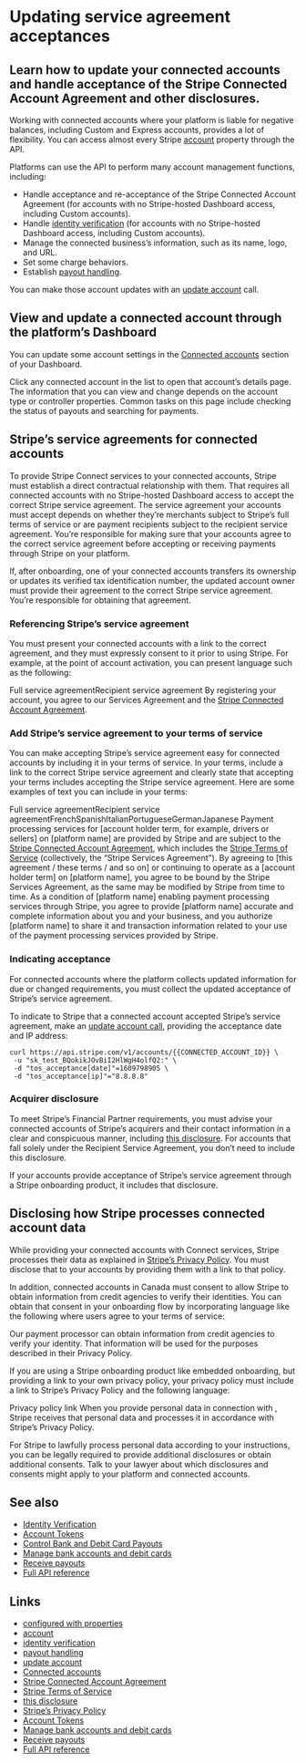 # Updating service agreement acceptances

## Learn how to update your connected accounts and handle acceptance of the Stripe Connected Account Agreement and other disclosures.

Working with connected accounts where your platform is liable for negative
balances, including Custom and Express accounts, provides a lot of flexibility.
You can access almost every Stripe
[account](https://docs.stripe.com/api/accounts) property through the API.

Platforms can use the API to perform many account management functions,
including:

- Handle acceptance and re-acceptance of the Stripe Connected Account Agreement
(for accounts with no Stripe-hosted Dashboard access, including Custom
accounts).
- Handle [identity
verification](https://docs.stripe.com/connect/identity-verification) (for
accounts with no Stripe-hosted Dashboard access, including Custom accounts).
- Manage the connected business’s information, such as its name, logo, and URL.
- Set some charge behaviors.
- Establish [payout
handling](https://docs.stripe.com/connect/payouts-connected-accounts).

You can make those account updates with an [update
account](https://docs.stripe.com/api/accounts/update) call.

## View and update a connected account through the platform’s Dashboard

You can update some account settings in the [Connected
accounts](https://dashboard.stripe.com/connect/accounts/overview) section of
your Dashboard.

Click any connected account in the list to open that account’s details page. The
information that you can view and change depends on the account type or
controller properties. Common tasks on this page include checking the status of
payouts and searching for payments.

## Stripe’s service agreements for connected accounts

To provide Stripe Connect services to your connected accounts, Stripe must
establish a direct contractual relationship with them. That requires all
connected accounts with no Stripe-hosted Dashboard access to accept the correct
Stripe service agreement. The service agreement your accounts must accept
depends on whether they’re merchants subject to Stripe’s full terms of service
or are payment recipients subject to the recipient service agreement. You’re
responsible for making sure that your accounts agree to the correct service
agreement before accepting or receiving payments through Stripe on your
platform.

If, after onboarding, one of your connected accounts transfers its ownership or
updates its verified tax identification number, the updated account owner must
provide their agreement to the correct Stripe service agreement. You’re
responsible for obtaining that agreement.

### Referencing Stripe’s service agreement

You must present your connected accounts with a link to the correct agreement,
and they must expressly consent to it prior to using Stripe. For example, at the
point of account activation, you can present language such as the following:

Full service agreementRecipient service agreement
By registering your account, you agree to our Services Agreement and the [Stripe
Connected Account Agreement](https://stripe.com/connect-account/legal/full).

### Add Stripe’s service agreement to your terms of service

You can make accepting Stripe’s service agreement easy for connected accounts by
including it in your terms of service. In your terms, include a link to the
correct Stripe service agreement and clearly state that accepting your terms
includes accepting the Stripe service agreement. Here are some examples of text
you can include in your terms:

Full service agreementRecipient service
agreementFrenchSpanishItalianPortugueseGermanJapanese
Payment processing services for [account holder term, for example, drivers or
sellers] on [platform name] are provided by Stripe and are subject to the
[Stripe Connected Account
Agreement](https://stripe.com/connect-account/legal/full), which includes the
[Stripe Terms of Service](https://stripe.com/legal) (collectively, the “Stripe
Services Agreement”). By agreeing to [this agreement / these terms / and so on]
or continuing to operate as a [account holder term] on [platform name], you
agree to be bound by the Stripe Services Agreement, as the same may be modified
by Stripe from time to time. As a condition of [platform name] enabling payment
processing services through Stripe, you agree to provide [platform name]
accurate and complete information about you and your business, and you authorize
[platform name] to share it and transaction information related to your use of
the payment processing services provided by Stripe.

### Indicating acceptance

For connected accounts where the platform collects updated information for due
or changed requirements, you must collect the updated acceptance of Stripe’s
service agreement.

To indicate to Stripe that a connected account accepted Stripe’s service
agreement, make an [update account
call](https://docs.stripe.com/api/accounts/update), providing the acceptance
date and IP address:

```
curl https://api.stripe.com/v1/accounts/{{CONNECTED_ACCOUNT_ID}} \
 -u "sk_test_BQokikJOvBiI2HlWgH4olfQ2:" \
 -d "tos_acceptance[date]"=1609798905 \
 -d "tos_acceptance[ip]"="8.8.8.8"
```

### Acquirer disclosure

To meet Stripe’s Financial Partner requirements, you must advise your connected
accounts of Stripe’s acquirers and their contact information in a clear and
conspicuous manner, including [this
disclosure](https://stripe.com/legal/acquirer-disclosure). For accounts that
fall solely under the Recipient Service Agreement, you don’t need to include
this disclosure.

If your accounts provide acceptance of Stripe’s service agreement through a
Stripe onboarding product, it includes that disclosure.

## Disclosing how Stripe processes connected account data

While providing your connected accounts with Connect services, Stripe processes
their data as explained in [Stripe’s Privacy
Policy](https://stripe.com/privacy). You must disclose that to your accounts by
providing them with a link to that policy.

In addition, connected accounts in Canada must consent to allow Stripe to obtain
information from credit agencies to verify their identities. You can obtain that
consent in your onboarding flow by incorporating language like the following
where users agree to your terms of service:

Our payment processor can obtain information from credit agencies to verify your
identity. That information will be used for the purposes described in their
Privacy Policy.

If you are using a Stripe onboarding product like embedded onboarding, but
providing a link to your own privacy policy, your privacy policy must include a
link to Stripe’s Privacy Policy and the following language:

Privacy policy link
When you provide personal data in connection with , Stripe receives that
personal data and processes it in accordance with Stripe’s Privacy Policy.

For Stripe to lawfully process personal data according to your instructions, you
can be legally required to provide additional disclosures or obtain additional
consents. Talk to your lawyer about which disclosures and consents might apply
to your platform and connected accounts.

## See also

- [Identity Verification](https://docs.stripe.com/connect/identity-verification)
- [Account Tokens](https://docs.stripe.com/connect/account-tokens)
- [Control Bank and Debit Card
Payouts](https://docs.stripe.com/connect/payouts-connected-accounts)
- [Manage bank accounts and debit
cards](https://docs.stripe.com/connect/payouts-bank-accounts)
- [Receive payouts](https://docs.stripe.com/payouts)
- [Full API reference](https://docs.stripe.com/api)

## Links

- [configured with
properties](https://docs.stripe.com/connect/update-to-typeless-connect)
- [account](https://docs.stripe.com/api/accounts)
- [identity verification](https://docs.stripe.com/connect/identity-verification)
- [payout handling](https://docs.stripe.com/connect/payouts-connected-accounts)
- [update account](https://docs.stripe.com/api/accounts/update)
- [Connected accounts](https://dashboard.stripe.com/connect/accounts/overview)
- [Stripe Connected Account
Agreement](https://stripe.com/connect-account/legal/full)
- [Stripe Terms of Service](https://stripe.com/legal)
- [this disclosure](https://stripe.com/legal/acquirer-disclosure)
- [Stripe’s Privacy Policy](https://stripe.com/privacy)
- [Account Tokens](https://docs.stripe.com/connect/account-tokens)
- [Manage bank accounts and debit
cards](https://docs.stripe.com/connect/payouts-bank-accounts)
- [Receive payouts](https://docs.stripe.com/payouts)
- [Full API reference](https://docs.stripe.com/api)